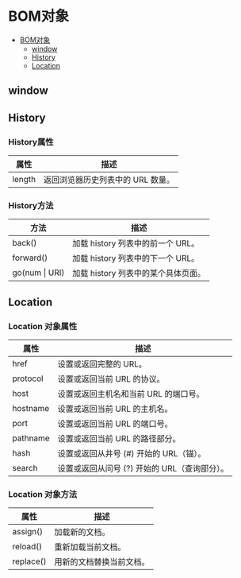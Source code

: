 # BOM对象

<!-- TOC depthFrom:1 depthTo:2 -->

- [BOM对象](#bom对象)
  - [window](#window)
  - [History](#history)
  - [Location](#location)

<!-- /TOC -->

## window

## History

### History属性

|   属性	 | 描述
|----------|---------------------
| length   | 返回浏览器历史列表中的 URL 数量。

### History方法

| 方法      |	描述
|-----------|------------------------------
| back()	  | 加载 history 列表中的前一个 URL。
| forward() | 加载 history 列表中的下一个 URL。
| go(num \| URI)| 加载 history 列表中的某个具体页面。

## Location

### Location 对象属性

|   属性	 | 描述
|----------|---------------------
| href     | 设置或返回完整的 URL。
| protocol | 设置或返回当前 URL 的协议。
| host     | 设置或返回主机名和当前 URL 的端口号。
| hostname | 设置或返回当前 URL 的主机名。
| port     | 设置或返回当前 URL 的端口号。
| pathname | 设置或返回当前 URL 的路径部分。
| hash     | 设置或返回从井号 (#) 开始的 URL（锚）。
| search   | 设置或返回从问号 (?) 开始的 URL（查询部分）。

### Location 对象方法

|   属性	  |   描述
|-----------|----------
| assign()	| 加载新的文档。
| reload()	| 重新加载当前文档。
| replace()	| 用新的文档替换当前文档。